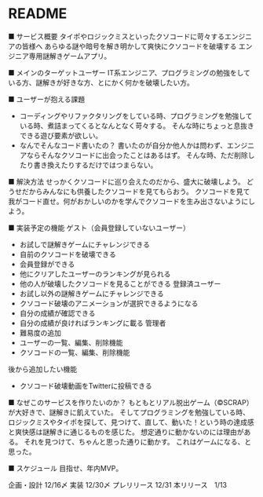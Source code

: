 # README

■ サービス概要
タイポやロジックミスといったクソコードに苛々するエンジニアの皆様へ
あらゆる謎や暗号を解き明かして爽快にクソコードを破壊する
エンジニア専用謎解きゲームアプリ。

■ メインのターゲットユーザー
IT系エンジニア、プログラミングの勉強をしている方、謎解きが好きな方、とにかく何かを破壊したい方。

■ ユーザーが抱える課題
* コーディングやリファクタリングをしている時、プログラミングを勉強している時、煮詰まってくるとなんとなく苛々する。
そんな時にちょっと息抜きできる遊び要素が欲しい。
* なんでそんなコード書いたの？
書いたのが自分か他人かは問わず、エンジニアならそんなクソコードに出会ったことはあるはず。
そんな時、ただ削除したり書き換えたりするだけではつまらない。

■ 解決方法
せっかくクソコードに巡り会えたのだから、盛大に破壊しよう。
どうせだからみんなにも供養したクソコードを見てもらおう。
クソコードを見て我がコード直せ。何がおかしいのかを学んでクソコードを生み出さないようにしよう。

■ 実装予定の機能
ゲスト（会員登録していないユーザー）
* お試しで謎解きゲームにチャレンジできる
* 自前のクソコードを破壊できる
* 会員登録ができる
* 他にクリアしたユーザーのランキングが見られる
* 他の人が破壊したクソコードを見ることができる
登録済ユーザー
* お試し以外の謎解きゲームにチャレンジできる
* クソコード破壊のアニメーションが選択できるようになる
* 自分の成績が確認できる
* 自分の成績が良ければランキングに載る
管理者
* 難易度の追加
* ユーザーの一覧、編集、削除機能
* クソコードの一覧、編集、削除機能

後から追加したい機能
* クソコード破壊動画をTwitterに投稿できる

■ なぜこのサービスを作りたいのか？
もともとリアル脱出ゲーム（©️SCRAP）が大好きで、謎解きに飢えていた。
そしてプログラミングを勉強している時、ロジックミスやタイポを探して、見つけて、直して、動いた！という時の達成感と爽快感は謎解きに通じるものを感じた。
想定通りに動かないのには理由がある。
それを見つけて、ちゃんと思った通りに動かす。
これはゲームになる、と思った。

■ スケジュール
目指せ、年内MVP。

企画・設計 12/16〆
実装 12/30〆
プレリリース 12/31
本リリース　1/13

